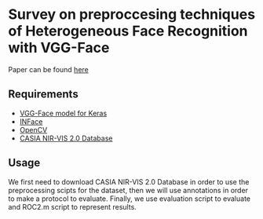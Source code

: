 # Survey on preproccesing techniques of Heterogeneous Face Recognition with VGG-Face
Paper can be found [here](https://www.scribd.com/document/369660862/Survey-on-preproccesing-techniques-of-Heterogeneous-Face-Recognition-with-VGG-Face?secret_password=q5DGXsZKYBtoA2w17y4k)

## Requirements
* [VGG-Face model for Keras](https://gist.github.com/EncodeTS/6bbe8cb8bebad7a672f0d872561782d9#file-vgg-face-keras-py-L65)
* [INFace](http://luks.fe.uni-lj.si/sl/osebje/vitomir/face_tools/INFace/)
* [OpenCV](https://opencv.org/)
* [CASIA NIR-VIS 2.0 Database](http://www.cbsr.ia.ac.cn/english/NIR-VIS-2.0-Database.html)

## Usage 
We first need to download CASIA NIR-VIS 2.0 Database in order to use the preprocessing scipts for the dataset, then we will use annotations in order to make a protocol to evaluate. Finally, we use evaluation script to evaluate and ROC2.m script to represent results.

